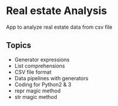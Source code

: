 # Real estate Analysis
App to analyze real estate data from csv file

## Topics
* Generator expressions
* List comprehensions
* CSV file format
* Data pipelines with generators
* Coding for Python2 & 3
* repr magic method
* str magic method